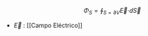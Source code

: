 

$$ \Phi_S = \oint_{S=\partial V}^{} {\vec{E}\cdot} d \vec{S} $$
- $\vec{E}$ : [[Campo Eléctrico]]
